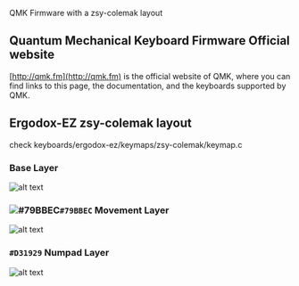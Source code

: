 QMK Firmware with a zsy-colemak layout

## Quantum Mechanical Keyboard Firmware Official website

[http://qmk.fm](http://qmk.fm) is the official website of QMK, where you can find links to this page, the documentation, and the keyboards supported by QMK.

## Ergodox-EZ zsy-colemak layout
check keyboards/ergodox-ez/keymaps/zsy-colemak/keymap.c
### Base Layer
![alt text](http://zsy.fi/static/zsy-base.png)

### ![#79BBEC](https://via.placeholder.com/15/79BBEC/000000?text=+)`#79BBEC` Movement Layer
![alt text](http://zsy.fi/static/zsy-movement.png)

### `#D31929` Numpad Layer
![alt text](http://zsy.fi/static/zsy-numpad.png)

